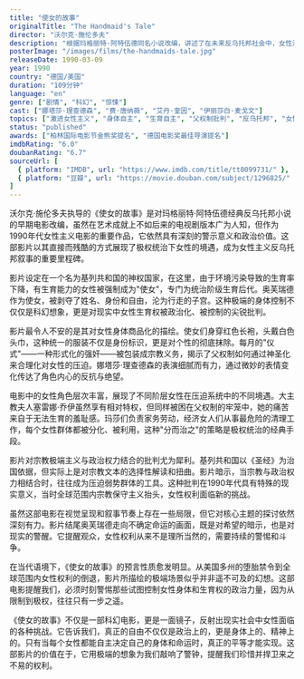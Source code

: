 ```yaml
---
title: "使女的故事"
originalTitle: "The Handmaid's Tale"
director: "沃尔克·施伦多夫"
description: "根据玛格丽特·阿特伍德同名小说改编，讲述了在未来反乌托邦社会中，女性沦为生育工具的故事。影片深刻展现了父权制下女性的压迫，以及反抗的力量与代价。"
posterImage: "/images/films/the-handmaids-tale.jpg"
releaseDate: 1990-03-09
year: 1990
country: "德国/美国"
duration: "109分钟"
language: "en"
genre: ["剧情", "科幻", "惊悚"]
cast: ["娜塔莎·理查德森", "费·唐纳薇", "艾丹·奎因", "伊丽莎白·麦戈文"]
topics: ["激进女性主义", "身体自主", "生育自主", "父权制批判", "反乌托邦", "女性解放"]
status: "published"
awards: ["柏林国际电影节金熊奖提名", "德国电影奖最佳导演提名"]
imdbRating: "6.0"
doubanRating: "6.7"
sourceUrl: [
  { platform: "IMDB", url: "https://www.imdb.com/title/tt0099731/" },
  { platform: "豆瓣", url: "https://movie.douban.com/subject/1296825/" }
]
---
```


沃尔克·施伦多夫执导的《使女的故事》是对玛格丽特·阿特伍德经典反乌托邦小说的早期电影改编，虽然在艺术成就上不如后来的电视剧版本广为人知，但作为1990年代女性主义电影的重要作品，它依然具有深刻的警示意义和政治价值。这部影片以其直接而残酷的方式展现了极权统治下女性的境遇，成为女性主义反乌托邦叙事的重要里程碑。

影片设定在一个名为基列共和国的神权国家，在这里，由于环境污染导致的生育率下降，有生育能力的女性被强制成为"使女"，专门为统治阶级生育后代。奥芙瑞德作为使女，被剥夺了姓名、身份和自由，沦为行走的子宫。这种极端的身体控制不仅仅是科幻想象，更是对现实中女性生育权被政治化、被控制的尖锐批判。

影片最令人不安的是其对女性身体商品化的描绘。使女们身穿红色长袍，头戴白色头巾，这种统一的服装不仅是身份标识，更是对个性的彻底抹除。每月的"仪式"——一种形式化的强奸——被包装成宗教义务，揭示了父权制如何通过神圣化来合理化对女性的压迫。娜塔莎·理查德森的表演细腻而有力，通过微妙的表情变化传达了角色内心的反抗与绝望。

电影中的女性角色层次丰富，展现了不同阶层女性在压迫系统中的不同境遇。大主教夫人塞雷娜·乔伊虽然享有相对特权，但同样被困在父权制的牢笼中，她的痛苦来自于无法生育的羞耻感。玛莎们负责家务劳动，经济女人们从事最危险的清理工作，每个女性群体都被分化、被利用，这种"分而治之"的策略是极权统治的经典手段。

影片对宗教极端主义与政治权力结合的批判尤为犀利。基列共和国以《圣经》为治国依据，但实际上是对宗教文本的选择性解读和扭曲。影片暗示，当宗教与政治权力相结合时，往往成为压迫弱势群体的工具。这种批判在1990年代具有特殊的现实意义，当时全球范围内宗教保守主义抬头，女性权利面临新的挑战。

虽然这部电影在视觉呈现和叙事节奏上存在一些局限，但它对核心主题的探讨依然深刻有力。影片结尾奥芙瑞德走向不确定命运的画面，既是对希望的暗示，也是对现实的警醒。它提醒观众，女性权利从来不是理所当然的，需要持续的警惕和斗争。

在当代语境下，《使女的故事》的预言性质愈发明显。从美国多州的堕胎禁令到全球范围内女性权利的倒退，影片所描绘的极端场景似乎并非遥不可及的幻想。这部电影提醒我们，必须时刻警惕那些试图控制女性身体和生育权的政治力量，因为从限制到极权，往往只有一步之遥。

《使女的故事》不仅是一部科幻电影，更是一面镜子，反射出现实社会中女性面临的各种挑战。它告诉我们，真正的自由不仅仅是政治上的，更是身体上的、精神上的。只有当每个女性都能自主决定自己的身体和命运时，真正的平等才能实现。这部影片的价值在于，它用极端的想象为我们敲响了警钟，提醒我们珍惜并捍卫来之不易的权利。